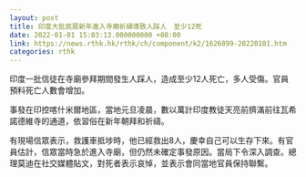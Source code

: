 ```yaml
---
layout: post
title: 印度大批民眾新年進入寺廟祈禱導致人踩人　至少12死
date: 2022-01-01 15:03:13.000000000 +08:00
link: https://news.rthk.hk/rthk/ch/component/k2/1626899-20220101.htm
categories: rthk
---
```


印度一批信徒在寺廟參拜期間發生人踩人，造成至少12人死亡，多人受傷。官員預料死亡人數會增加。

事發在印控喀什米爾地區，當地元旦凌晨，數以萬計印度教徒天亮前擠滿前往瓦希諾德維寺的通道，依習俗在新年朝拜和祈禱。

有現場信眾表示，救護車抵埗時，他已經救出8人，慶幸自己可以生存下來。有官員估計，信眾當時急於進入寺廟，但仍然未確定事發原因。當局下令深入調查。總理莫迪在社交媒體貼文，對死者表示哀悼，並表示會同當地官員保持聯繫。
